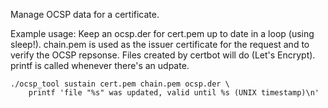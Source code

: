 Manage OCSP data for a certificate.

Example usage:
Keep an ocsp.der for cert.pem up to date in a loop (using sleep!).
chain.pem is used as the issuer certificate for the request and to verify the
OCSP repsonse. Files created by certbot will do (Let's Encrypt).
printf is called whenever there's an udpate.

```
./ocsp_tool sustain cert.pem chain.pem ocsp.der \
	printf 'file "%s" was updated, valid until %s (UNIX timestamp)\n'
```
